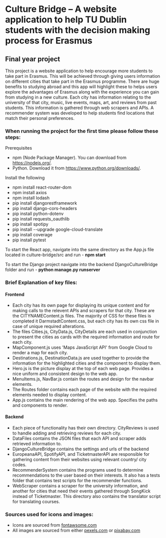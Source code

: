 # Culture Bridge – A website application to help TU Dublin students with the decision making process for Erasmus
## Final year project

This project is a website application to help encourage more students to take part in Erasmus. This will be achieved through giving users information on different cities that take part in the Erasmus programme. There are huge benefits to studying abroad and this app will highlight these to helps users explore the advantages of Erasmus along with the experience you can gain from studying in a new culture. Each city has information relating to the university of that city, music, live events, maps, art, and reviews from past students. This information is gathered through web scrapers and APIs. A recommender system was developed to help students find locations that match their personal preferences.

### When running the project for the first time please follow these steps:
Prerequisites
- npm (Node Package Manager). You can download from https://nodejs.org/.
- Python. Download it from https://www.python.org/downloads/.

Install the following
- npm install react-router-dom 
- npm install axios
- npm install lodash
- pip install djangorestframework
- pip install django-cors-headers
- pip install python-dotenv 
- pip install requests_oauthlib
- pip install spotipy 
- pip install --upgrade google-cloud-translate
- pip install coverage
- pip install pytest

To start the React app, navigate into the same directory as the App.js file located in culture-bridge/src and run - **npm start**

To start the Django project navigate into the backend DjangoCultureBridge folder and run - **python manage.py runserver**

### Brief Explanation of key files:
#### Frontend
- Each city has its own page for displaying its unique content and for making calls to the relevent APIs and scrapers for that city. These are the CITYNAMEContent.js files. The majority of CSS for these files is completed it DarmstadtContent.css, but each city has its own css file in case of unique required alterations.
- The files Cities.js, CityData.js, CityDetails are each used in conjunction to present the cities as cards with the required information and route for each city.
- MapComponent.js uses 'Maps JavaScript API' from Google Cloud to render a map for each city.
- Destinations.js, DestinationData.js are used together to provide the information for the highlighted cities and the component to display them.
- Hero.js is the picture display at the top of each web page. Provides a nice uniform and consistent design to the web app.
- MenuItems.js, NavBar.js contain the routes and design for the navbar elements.
- The Routes folder contains each page of the website with the required elements needed to display content.
- App.js contains the main rendering of the web app. Specifies the paths and components to render.

#### Backend
- Each piece of functionality has their own directory. CityReviews is used to handle adding and retrieving reviews for each city.
- DataFiles contains the JSON files that each API and scraper adds retrieved information to.
- DjangoCultureBridge contains the settings and urls of the backend
- EuropeanaAPI, SpotifyAPI, and TicketmasterAPI are responsible for gathering content from their websites using relevant country/ city codes.
- RecommenderSystem contains the programs used to determine recommendations to the user based on their interests. It also has a tests folder that contains test scripts for the recommender functions.
- WebScraper contains a scraper for the university information, and another for cities that need their events gathered through SongKick instead of Ticketmaster. This directory also contains the translator script for translating courses.

### Sources used for icons and images:
- Icons are sourced from [fontawsome.com](https://fontawesome.com/)
- All images are sourced from either [pexels.com](https://www.pexels.com/) or [pixabay.com](https://pixabay.com/)